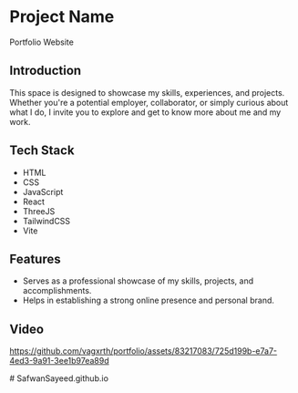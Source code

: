 # Project Name
Portfolio Website


## Introduction
This space is designed to showcase my skills, experiences, and projects. Whether you're a potential employer, collaborator, or simply curious about what I do, I invite you to explore and get to know more about me and my work.
 

## Tech Stack
- HTML
- CSS
- JavaScript
- React
- ThreeJS
- TailwindCSS
- Vite


## Features
- Serves as a professional showcase of my skills, projects, and accomplishments.
- Helps in establishing a strong online presence and personal brand.


## Video


https://github.com/vagxrth/portfolio/assets/83217083/725d199b-e7a7-4ed3-9a91-3ee1b97ea89d

#   S a f w a n S a y e e d . g i t h u b . i o  
 